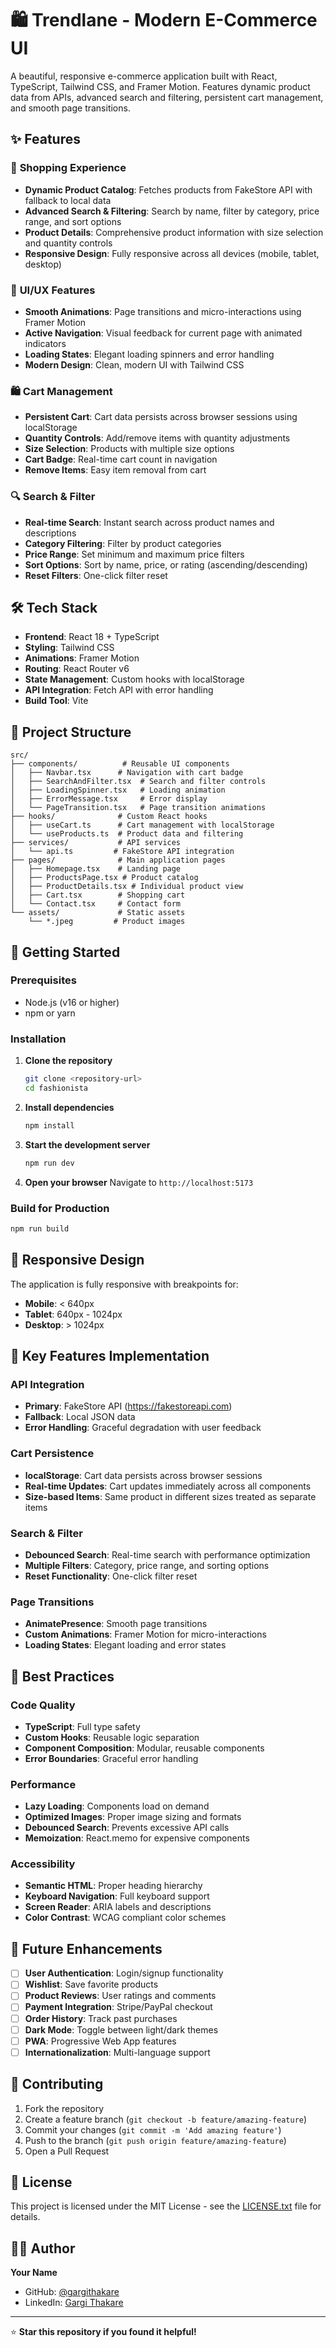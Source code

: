 # 🛍️ Trendlane - Modern E-Commerce UI

A beautiful, responsive e-commerce application built with React, TypeScript, Tailwind CSS, and Framer Motion. Features dynamic product data from APIs, advanced search and filtering, persistent cart management, and smooth page transitions.

## ✨ Features

### 🛒 **Shopping Experience**
- **Dynamic Product Catalog**: Fetches products from FakeStore API with fallback to local data
- **Advanced Search & Filtering**: Search by name, filter by category, price range, and sort options
- **Product Details**: Comprehensive product information with size selection and quantity controls
- **Responsive Design**: Fully responsive across all devices (mobile, tablet, desktop)

### 🎨 **UI/UX Features**
- **Smooth Animations**: Page transitions and micro-interactions using Framer Motion
- **Active Navigation**: Visual feedback for current page with animated indicators
- **Loading States**: Elegant loading spinners and error handling
- **Modern Design**: Clean, modern UI with Tailwind CSS

### 🛍️ **Cart Management**
- **Persistent Cart**: Cart data persists across browser sessions using localStorage
- **Quantity Controls**: Add/remove items with quantity adjustments
- **Size Selection**: Products with multiple size options
- **Cart Badge**: Real-time cart count in navigation
- **Remove Items**: Easy item removal from cart

### 🔍 **Search & Filter**
- **Real-time Search**: Instant search across product names and descriptions
- **Category Filtering**: Filter by product categories
- **Price Range**: Set minimum and maximum price filters
- **Sort Options**: Sort by name, price, or rating (ascending/descending)
- **Reset Filters**: One-click filter reset

## 🛠️ Tech Stack

- **Frontend**: React 18 + TypeScript
- **Styling**: Tailwind CSS
- **Animations**: Framer Motion
- **Routing**: React Router v6
- **State Management**: Custom hooks with localStorage
- **API Integration**: Fetch API with error handling
- **Build Tool**: Vite

## 📁 Project Structure

```
src/
├── components/          # Reusable UI components
│   ├── Navbar.tsx      # Navigation with cart badge
│   ├── SearchAndFilter.tsx  # Search and filter controls
│   ├── LoadingSpinner.tsx   # Loading animation
│   ├── ErrorMessage.tsx     # Error display
│   └── PageTransition.tsx   # Page transition animations
├── hooks/              # Custom React hooks
│   ├── useCart.ts      # Cart management with localStorage
│   └── useProducts.ts  # Product data and filtering
├── services/           # API services
│   └── api.ts         # FakeStore API integration
├── pages/              # Main application pages
│   ├── Homepage.tsx    # Landing page
│   ├── ProductsPage.tsx # Product catalog
│   ├── ProductDetails.tsx # Individual product view
│   ├── Cart.tsx        # Shopping cart
│   └── Contact.tsx     # Contact form
└── assets/             # Static assets
    └── *.jpeg         # Product images
```

## 🚀 Getting Started

### Prerequisites
- Node.js (v16 or higher)
- npm or yarn

### Installation

1. **Clone the repository**
   ```bash
   git clone <repository-url>
   cd fashionista
   ```

2. **Install dependencies**
   ```bash
   npm install
   ```

3. **Start the development server**
   ```bash
   npm run dev
   ```

4. **Open your browser**
   Navigate to `http://localhost:5173`

### Build for Production

```bash
npm run build
```

## 📱 Responsive Design

The application is fully responsive with breakpoints for:
- **Mobile**: < 640px
- **Tablet**: 640px - 1024px
- **Desktop**: > 1024px

## 🔧 Key Features Implementation

### API Integration
- **Primary**: FakeStore API (https://fakestoreapi.com)
- **Fallback**: Local JSON data
- **Error Handling**: Graceful degradation with user feedback

### Cart Persistence
- **localStorage**: Cart data persists across browser sessions
- **Real-time Updates**: Cart updates immediately across all components
- **Size-based Items**: Same product in different sizes treated as separate items

### Search & Filter
- **Debounced Search**: Real-time search with performance optimization
- **Multiple Filters**: Category, price range, and sorting options
- **Reset Functionality**: One-click filter reset

### Page Transitions
- **AnimatePresence**: Smooth page transitions
- **Custom Animations**: Framer Motion for micro-interactions
- **Loading States**: Elegant loading and error states

## 🎯 Best Practices

### Code Quality
- **TypeScript**: Full type safety
- **Custom Hooks**: Reusable logic separation
- **Component Composition**: Modular, reusable components
- **Error Boundaries**: Graceful error handling

### Performance
- **Lazy Loading**: Components load on demand
- **Optimized Images**: Proper image sizing and formats
- **Debounced Search**: Prevents excessive API calls
- **Memoization**: React.memo for expensive components

### Accessibility
- **Semantic HTML**: Proper heading hierarchy
- **Keyboard Navigation**: Full keyboard support
- **Screen Reader**: ARIA labels and descriptions
- **Color Contrast**: WCAG compliant color schemes

## 🔮 Future Enhancements

- [ ] **User Authentication**: Login/signup functionality
- [ ] **Wishlist**: Save favorite products
- [ ] **Product Reviews**: User ratings and comments
- [ ] **Payment Integration**: Stripe/PayPal checkout
- [ ] **Order History**: Track past purchases
- [ ] **Dark Mode**: Toggle between light/dark themes
- [ ] **PWA**: Progressive Web App features
- [ ] **Internationalization**: Multi-language support

## 🤝 Contributing

1. Fork the repository
2. Create a feature branch (`git checkout -b feature/amazing-feature`)
3. Commit your changes (`git commit -m 'Add amazing feature'`)
4. Push to the branch (`git push origin feature/amazing-feature`)
5. Open a Pull Request

## 📄 License

This project is licensed under the MIT License - see the [LICENSE.txt](LICENSE.txt) file for details.

## 👨‍💻 Author

**Your Name**
- GitHub: [@gargithakare](https://github.com/gargithakare?tab=repositories)
- LinkedIn: [Gargi Thakare](https://www.linkedin.com/in/gargi-thakare/)

---

⭐ **Star this repository if you found it helpful!**
